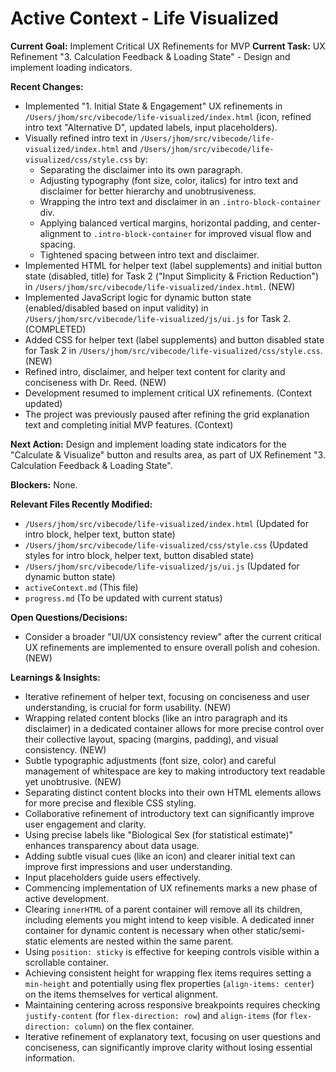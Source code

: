 # Active Context - Life Visualized

**Current Goal:** Implement Critical UX Refinements for MVP
**Current Task:** UX Refinement "3. Calculation Feedback & Loading State" - Design and implement loading indicators.

**Recent Changes:**

* Implemented "1. Initial State & Engagement" UX refinements in `/Users/jhom/src/vibecode/life-visualized/index.html` (icon, refined intro text "Alternative D", updated labels, input placeholders).
* Visually refined intro text in `/Users/jhom/src/vibecode/life-visualized/index.html` and `/Users/jhom/src/vibecode/life-visualized/css/style.css` by:
  * Separating the disclaimer into its own paragraph.
  * Adjusting typography (font size, color, italics) for intro text and disclaimer for better hierarchy and unobtrusiveness.
  * Wrapping the intro text and disclaimer in an `.intro-block-container` div.
  * Applying balanced vertical margins, horizontal padding, and center-alignment to `.intro-block-container` for improved visual flow and spacing.
  * Tightened spacing between intro text and disclaimer.
* Implemented HTML for helper text (label supplements) and initial button state (disabled, title) for Task 2 ("Input Simplicity & Friction Reduction") in `/Users/jhom/src/vibecode/life-visualized/index.html`. (NEW)
* Implemented JavaScript logic for dynamic button state (enabled/disabled based on input validity) in `/Users/jhom/src/vibecode/life-visualized/js/ui.js` for Task 2. (COMPLETED)
* Added CSS for helper text (label supplements) and button disabled state for Task 2 in `/Users/jhom/src/vibecode/life-visualized/css/style.css`. (NEW)
* Refined intro, disclaimer, and helper text content for clarity and conciseness with Dr. Reed. (NEW)
* Development resumed to implement critical UX refinements. (Context updated)
* The project was previously paused after refining the grid explanation text and completing initial MVP features. (Context)

**Next Action:** Design and implement loading state indicators for the "Calculate & Visualize" button and results area, as part of UX Refinement "3. Calculation Feedback & Loading State".

**Blockers:** None.

**Relevant Files Recently Modified:**

* `/Users/jhom/src/vibecode/life-visualized/index.html` (Updated for intro block, helper text, button state)
* `/Users/jhom/src/vibecode/life-visualized/css/style.css` (Updated styles for intro block, helper text, button disabled state)
* `/Users/jhom/src/vibecode/life-visualized/js/ui.js` (Updated for dynamic button state)
* `activeContext.md` (This file)
* `progress.md` (To be updated with current status)

**Open Questions/Decisions:**

* Consider a broader "UI/UX consistency review" after the current critical UX refinements are implemented to ensure overall polish and cohesion. (NEW)

**Learnings & Insights:**

* Iterative refinement of helper text, focusing on conciseness and user understanding, is crucial for form usability. (NEW)
* Wrapping related content blocks (like an intro paragraph and its disclaimer) in a dedicated container allows for more precise control over their collective layout, spacing (margins, padding), and visual consistency. (NEW)
* Subtle typographic adjustments (font size, color) and careful management of whitespace are key to making introductory text readable yet unobtrusive. (NEW)
* Separating distinct content blocks into their own HTML elements allows for more precise and flexible CSS styling.
* Collaborative refinement of introductory text can significantly improve user engagement and clarity.
* Using precise labels like "Biological Sex (for statistical estimate)" enhances transparency about data usage.
* Adding subtle visual cues (like an icon) and clearer initial text can improve first impressions and user understanding.
* Input placeholders guide users effectively.
* Commencing implementation of UX refinements marks a new phase of active development.
* Clearing `innerHTML` of a parent container will remove all its children, including elements you might intend to keep visible. A dedicated inner container for dynamic content is necessary when other static/semi-static elements are nested within the same parent.
* Using `position: sticky` is effective for keeping controls visible within a scrollable container.
* Achieving consistent height for wrapping flex items requires setting a `min-height` and potentially using flex properties (`align-items: center`) on the items themselves for vertical alignment.
* Maintaining centering across responsive breakpoints requires checking `justify-content` (for `flex-direction: row`) and `align-items` (for `flex-direction: column`) on the flex container.
* Iterative refinement of explanatory text, focusing on user questions and conciseness, can significantly improve clarity without losing essential information.
